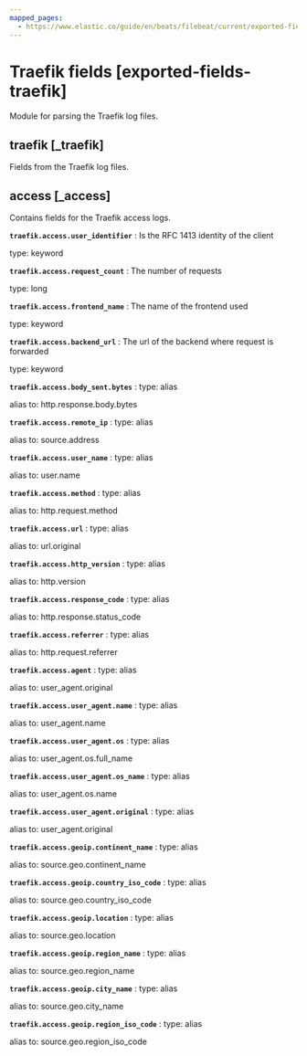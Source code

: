 ```yaml
---
mapped_pages:
  - https://www.elastic.co/guide/en/beats/filebeat/current/exported-fields-traefik.html
---
```


# Traefik fields [exported-fields-traefik]

Module for parsing the Traefik log files.


## traefik [_traefik]

Fields from the Traefik log files.


## access [_access]

Contains fields for the Traefik access logs.


**`traefik.access.user_identifier`**
:   Is the RFC 1413 identity of the client

type: keyword


**`traefik.access.request_count`**
:   The number of requests

type: long


**`traefik.access.frontend_name`**
:   The name of the frontend used

type: keyword


**`traefik.access.backend_url`**
:   The url of the backend where request is forwarded

type: keyword


**`traefik.access.body_sent.bytes`**
:   type: alias

alias to: http.response.body.bytes


**`traefik.access.remote_ip`**
:   type: alias

alias to: source.address


**`traefik.access.user_name`**
:   type: alias

alias to: user.name


**`traefik.access.method`**
:   type: alias

alias to: http.request.method


**`traefik.access.url`**
:   type: alias

alias to: url.original


**`traefik.access.http_version`**
:   type: alias

alias to: http.version


**`traefik.access.response_code`**
:   type: alias

alias to: http.response.status_code


**`traefik.access.referrer`**
:   type: alias

alias to: http.request.referrer


**`traefik.access.agent`**
:   type: alias

alias to: user_agent.original



**`traefik.access.user_agent.name`**
:   type: alias

alias to: user_agent.name


**`traefik.access.user_agent.os`**
:   type: alias

alias to: user_agent.os.full_name


**`traefik.access.user_agent.os_name`**
:   type: alias

alias to: user_agent.os.name


**`traefik.access.user_agent.original`**
:   type: alias

alias to: user_agent.original



**`traefik.access.geoip.continent_name`**
:   type: alias

alias to: source.geo.continent_name


**`traefik.access.geoip.country_iso_code`**
:   type: alias

alias to: source.geo.country_iso_code


**`traefik.access.geoip.location`**
:   type: alias

alias to: source.geo.location


**`traefik.access.geoip.region_name`**
:   type: alias

alias to: source.geo.region_name


**`traefik.access.geoip.city_name`**
:   type: alias

alias to: source.geo.city_name


**`traefik.access.geoip.region_iso_code`**
:   type: alias

alias to: source.geo.region_iso_code


